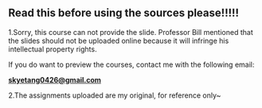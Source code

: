 ## Read this before using the sources please!!!!!

1.Sorry, this course can not provide the slide.
  Professor Bill mentioned that the slides should not be uploaded online because it will infringe his intellectual property rights.

If you do want to preview the courses, contact me with the following email:

<b>skyetang0426@gmail.com</b>

2.The assignments uploaded are my original, for reference only~
